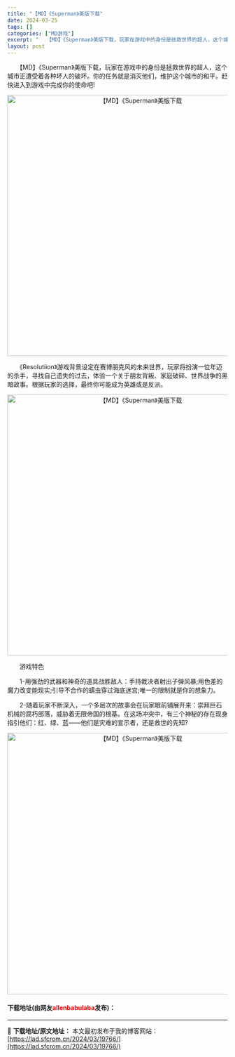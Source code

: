 ```yaml
---
title: "【MD】《Superman》美版下载"
date: 2024-03-25
tags: []
categories: ["MD游戏"]
excerpt: "　　【MD】《Superman》美版下载，玩家在游戏中的身份是拯救世界的超人，这个城市正遭受着各种坏人的破坏。你的任务就是消灭他们，维护这个城市的和平。赶快进入到游戏中完成你的使命吧! 　　《Resolutiion》游戏背景设定在赛博朋克风的未来世界，玩家将扮演一位年迈的杀手，寻找自己遗失的过去，体&hellip;"
layout: post
---
```


 <p>　　【MD】《Superman》美版下载，玩家在游戏中的身份是拯救世界的超人，这个城市正遭受着各种坏人的破坏。你的任务就是消灭他们，维护这个城市的和平。赶快进入到游戏中完成你的使命吧!</p> <p align="center"><img align="" border="0" src="https://lad.sfcrom.cn/wp-content/uploads/2024/03/20240325_660113f7e0eab.png" width="595" alt="【MD】《Superman》美版下载" /></p> <p>　　《Resolutiion》游戏背景设定在赛博朋克风的未来世界，玩家将扮演一位年迈的杀手，寻找自己遗失的过去，体验一个关于朋友背叛、家庭破碎、世界战争的黑暗故事。根据玩家的选择，最终你可能成为英雄或是反派。</p> <p align="center"><img align="" border="0" src="https://lad.sfcrom.cn/wp-content/uploads/2024/03/20240325_660113f8f3123.png" width="595" alt="【MD】《Superman》美版下载" /></p> <p>　　游戏特色</p> <p>　　1-用强劲的武器和神奇的道具战胜敌人：手持裁决者射出子弹风暴;用色差的魔力改变能现实;引导不合作的蠕虫穿过海底迷宫;唯一的限制就是你的想象力。</p> <p>　　2-随着玩家不断深入，一个多层次的故事会在玩家眼前铺展开来：崇拜巨石机械的腐朽部落，威胁着无限帝国的根基。在这场冲突中，有三个神秘的存在现身指引他们：红、绿、蓝&mdash;&mdash;他们是灾难的宣示者，还是救世的先知?</p> <p align="center"><img align="" border="0" src="https://lad.sfcrom.cn/wp-content/uploads/2024/03/20240325_660113fa1ae9e.png" width="596" alt="【MD】《Superman》美版下载" /></p> <p><h4>下载地址(由网友<font color="red">allenbabulaba</font>发布)：</h4></p> 

---
📖 **下载地址/原文地址：** 本文最初发布于我的博客网站：[https://lad.sfcrom.cn/2024/03/19766/](https://lad.sfcrom.cn/2024/03/19766/)
